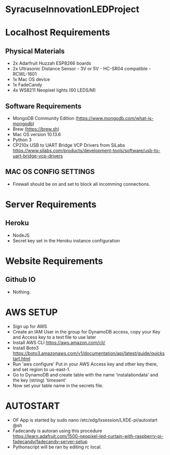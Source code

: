 # SyracuseInnovationLEDProject

# Localhost Requirements 
## Physical Materials

* 2x Adarfruit Huzzah ESP8266 boards
* 2x Ultrasonic Distance Sensor - 3V or 5V - HC-SR04 compatible - RCWL-1601 
* 1x Mac OS device
* 1x FadeCandy
* 4x WS8211 Neopixel lights (60 LEDS/M)

## Software Requirements
* MongoDB Community Edition (https://www.mongodb.com/what-is-mongodb)
* Brew (https://brew.sh) 
* Mac OS version 10.13.6
* Python 3
* CP210x USB to UART Bridge VCP Drivers from SiLabs https://www.silabs.com/products/development-tools/software/usb-to-uart-bridge-vcp-drivers

## MAC OS CONFIG SETTINGS
* Firewall should be on and set to block all incomming connections. 

# Server Requirements
## Heroku
* NodeJS 
* Secret key set in the Heroku instance configuration

# Website Requirements
## Github IO
* Nothing. 

# AWS SETUP
* Sign up for AWS
* Create an IAM User in the group for DynamoDB access, copy your Key and Access key to a text file to use later 
* Install AWS CLI https://aws.amazon.com/cli/
* Install Boto3 https://boto3.amazonaws.com/v1/documentation/api/latest/guide/quickstart.html
* Run 'aws configure' Put in your AWS Access key and other key there, and set region to us-east-1.
* Go to DynamoDB and create table with the name 'instalationdata' and the key (string) 'timesent'
* Now set your table name in the secrets file. 

# AUTOSTART

* OF App is started by   sudo nano /etc/xdg/lxsession/LXDE-pi/autostart @sh <FULL PATH TO APP>
* Fadecandy is autoran using this procedure https://learn.adafruit.com/1500-neopixel-led-curtain-with-raspberry-pi-fadecandy/fadecandy-server-setup
* Pythonscript will be ran by editing rc local. 

